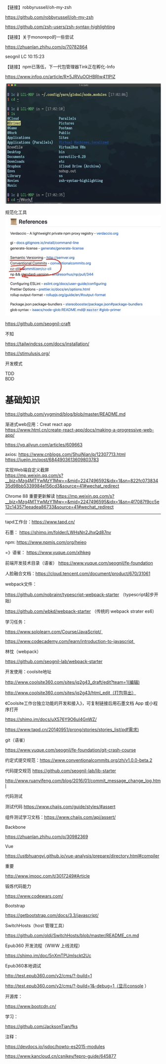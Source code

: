 【链接】robbyrussell/oh-my-zsh 

https://github.com/robbyrussell/oh-my-zsh 

 

https://github.com/zsh-users/zsh-syntax-highlighting 

 
【链接】关于monorepo的一些尝试 

https://zhuanlan.zhihu.com/p/70782864 

seognil LC  10:15:23 

【链接】npm已落伍，下一代包管理器Tink正在孵化-Info 

https://www.infoq.cn/article/R*5JRVuOOHBRlw411PlZ 

![](./imgs/img1.png)
 

规范化工具 
![](./imgs/img2.png)


https://github.com/seognil-craft 

 

 

不知 

https://tailwindcss.com/docs/installation/ 


https://stimulusjs.org/ 

 
开发模式  

TDD   
BDD 

# 基础知识
https://github.com/yygmind/blog/blob/master/README.md 
 
渐进式web应用：Creat react app  
https://www.html.cn/create-react-app/docs/making-a-progressive-web-app/ 

https://yq.aliyun.com/articles/609663 


axios:
https://www.cnblogs.com/ShuiNian/p/12307713.html 
https://juejin.im/post/6844903613609803783 

实现Web端自定义截屏  
https://mp.weixin.qq.com/s?__biz=Mzg4MTYwMzY1Mw==&mid=2247496592&idx=1&sn=822fc07383435d98bb5339984e156cd3&source=41#wechat_redirect

Chrome 88 重要更新解读
https://mp.weixin.qq.com/s?__biz=Mzg4MTYwMzY1Mw==&mid=2247496595&idx=1&sn=4f7087f9cc5e12c143571eeadea86733&source=41#wechat_redirect


-----------------------------------


tapd工作台：https://www.tapd.cn/ 

石墨： https://shimo.im/folder/LWHsNn2JhxQd87nv 

npm: https://www.npmjs.com/org/heieo 

=》语雀： https://www.yuque.com/xlhkeg 

 

前端开发技术目录（语雀） https://www.yuque.com/seognil/fe-foundation 

 

人脸融合文档：https://cloud.tencent.com/document/product/670/31061 

webpack文件： 

https://github.com/nobrainr/typescript-webpack-starter （typescript起步开始） 

https://github.com/wbkd/webpack-starter  （传统的 webpack strater   es6） 

 

学习任务： 

https://www.sololearn.com/Course/JavaScript/   

https://www.codecademy.com/learn/introduction-to-javascript   

  

林忱（webpack） 

https://github.com/seognil-lab/webpack-starter 

 

开发使用：coolsite地址 

http://www.coolsite360.com/sites/jq2g43_draft/edit?team=1(编辑) 

http://www.coolsite360.com/sites/jq2g43/html_edit（打包导出） 

 

《Coolsite工作台独立功能的开发和接入》，可复制链接后用石墨文档 App 或小程序打开 

https://shimo.im/docs/uX576Y9O6uI4GnWZ/  

https://www.tapd.cn/20140951/prong/stories/stories_list(pdf需求) 

 

git（语雀） 

https://www.yuque.com/seognil/fe-foundation/git-crash-course 
 

约定式提交规范：https://www.conventionalcommits.org/zh/v1.0.0-beta.2 

代码提交规范 https://github.com/seognil-lab/lib-starter 

http://www.ruanyifeng.com/blog/2016/01/commit_message_change_log.html 

 

 

代码测试 

 

测试代码 https://www.chaijs.com/guide/styles/#assert 

组件测试学习文档：https://www.chaijs.com/api/assert/ 

 

Backbone 

https://zhuanlan.zhihu.com/p/30982369 

 

Vue 

https://ustbhuangyi.github.io/vue-analysis/prepare/directory.html#compiler 

 

重要 

http://www.imooc.com/t/3017249#Article 

 

锻炼代码能力 

https://www.codewars.com/ 

 

Bootstrap 

https://getbootstrap.com/docs/3.3/javascript/ 

 

SwitchHosts（host 管理工具） 

https://github.com/oldj/SwitchHosts/blob/master/README_cn.md 

 

Epub360 开发流程（WWW 上线流程） 

https://shimo.im/doc/5nXmTPUmIsckt2Uc 

 

Epub360本地调试 

http://test.epub360.com/v2/cms/?-build=1 

 
 

http://test.epub360.com/v2/cms/?-build=1&-debug=1（显示console ） 

 

开源库： 

https://www.bootcdn.cn/ 

学习： 

https://github.com/JacksonTian/fks 

注释： 

https://devdocs.io/jsdoc/howto-es2015-modules 

 

https://www.kancloud.cn/csnikey/fepro-guide/645877 


 